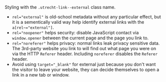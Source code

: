 <!-- @license CC0-1.0 -->

<!-- markdownlint-disable MD041 -->

Styling with the `.utrecht-link--external` class name.

- `rel="external"` is old-school metadata without any particular effect, but it is a sementically valid way help identify external links with the `a[rel~="external"]`.
- `rel="noopener"` helps security: disable JavaScript contact via `window.opener` between the current page and the page you link to.
- `rel="noreferer"` helps privacy: normal links leak privacy sensitive data. The 3rd-party website you link to will find out what page you were on via the HTTP `Referer` header. Including `noreferer` disables the `Referer` header.
- Avoid using `target="_blank"` for external just because you don't want the visitor to leave your website, they can decide themselves to open a link in a new tab or window.
